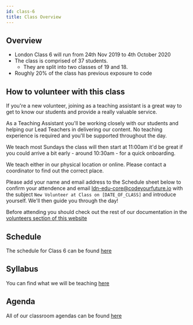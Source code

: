```yaml
---
id: class-6
title: Class Overview
---
```


## Overview

- London Class 6 will run from 24th Nov 2019 to 4th October 2020
- The class is comprised of 37 students.
  - They are split into two classes of 19 and 18.
- Roughly 20% of the class has previous exposure to code

## How to volunteer with this class

If you're a new volunteer, joining as a teaching assistant is a great way to get to know our students and provide a really valuable service. 

As a Teaching Assistant you'll be working closely with our students and helping our Lead Teachers in delivering our content. No teaching experience is required and you'll be supported throughout the day. 

We teach most Sundays the class will then start at 11:00am it'd be great if you could arrive a bit early - around 10:30am - for a quick onboarding. 

We teach either in our physical location or online. Please contact a coordinator to find out the correct place. 

Please add your name and email address to the Schedule sheet below to confirm your attendence and email ldn-edu-core@codeyourfuture.io with the subject `New Volunteer at Class on [DATE_OF_CLASS]` and introduce yourself. We'll then guide you through the day!

Before attending you should check out the rest of our documentation in the [volunteers section of this website](https://docs.codeyourfuture.io/volunteers)

## Schedule

The schedule for Class 6 can be found [here](https://docs.google.com/spreadsheets/d/1sZNv9P6_cee8-0kG8sT83qkhZBPwL0z7hKqi03lGUTE/edit#gid=1718527320)

## Syllabus

You can find what we will be teaching [here](https://syllabus.codeyourfuture.io/)

## Agenda

All of our classroom agendas can be found [here](https://drive.google.com/drive/u/1/folders/1XF8pO1m0UBLnknaY0sNodEM_TMCX1IAF)
